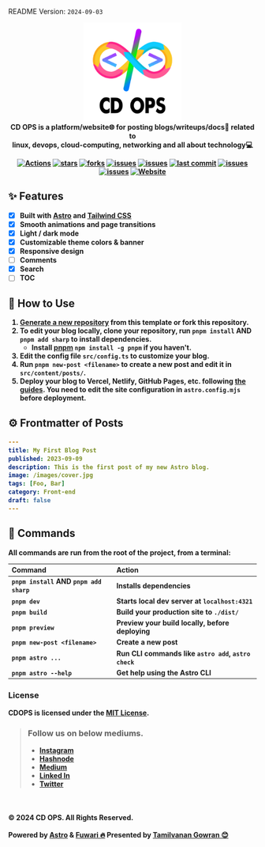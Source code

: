 README Version: `2024-09-03`

<!-- # 🖥️ CDOPS

A static blog template built with [Astro](https://astro.build).

[**🖥️ Live Demo (Vercel)**](https://cdops-blogs.onrender.com)&nbsp;&nbsp;&nbsp;/&nbsp;&nbsp;&nbsp;
[**📦 Old Hexo Version**](https://github.com/saicaca/hexo-theme-vivia)&nbsp;&nbsp;&nbsp;/&nbsp;&nbsp;&nbsp; -->

<!-- ![Preview Image](https://raw.githubusercontent.com/saicaca/resource/main/fuwari/home.png) -->
<p align="center">
  <img src="https://github.com/gtamilvanan17/cdops-blogs/blob/master/src/assets/images/Logo.png" alt="cdops-logo" width="200px" height="200px"/>
  <br><b>
  CD OPS is a platform/website🌐 for posting blogs/writeups/docs📝 related to<br>linux, devops, cloud-computing, networking and all about technology💻
  <br>
</p>


<div align="center">

  <a href="">[![Actions](https://github.com/gtamilvanan17/cdops-blogs/actions/workflows/workflow.yml/badge.svg?branch=master)](https://github.com/gtamilvanan17/cdops-blogs/actions/workflows/workflow.yml)</a>
  <a href="">![stars](https://img.shields.io/github/stars/gtamilvanan17/cdops-blogs)</a>
  <a href="">![forks](https://img.shields.io/github/forks/gtamilvanan17/cdops-blogs)</a>
  <a href="">![issues](https://img.shields.io/github/issues/gtamilvanan17/cdops-blogs)</a>
  <a href="">![issues](https://img.shields.io/github/issues-closed/gtamilvanan17/cdops-blogs)</a>
  <a href="">![last commit](https://img.shields.io/github/last-commit/gtamilvanan17/cdops-blogs)</a>
  <a href="">![issues](https://img.shields.io/github/issues-pr/gtamilvanan17/cdops-blogs)</a>
  <a href="">![issues](https://img.shields.io/github/issues-pr-closed/gtamilvanan17/cdops-blogs)</a>
  <a href="">![Website](https://img.shields.io/website?url=https%3A%2F%2Fgtamilvanan17.github.io%2Fcdops-blogs)</a>
</div>

## ✨ Features

- [x] Built with [Astro](https://astro.build) and [Tailwind CSS](https://tailwindcss.com)
- [x] Smooth animations and page transitions
- [x] Light / dark mode
- [x] Customizable theme colors & banner
- [x] Responsive design
- [ ] Comments
- [x] Search
- [ ] TOC

## 🚀 How to Use

1. [Generate a new repository](https://github.com/saicaca/fuwari/generate) from this template or fork this repository.
2. To edit your blog locally, clone your repository, run `pnpm install` AND `pnpm add sharp` to install dependencies.
   - Install [pnpm](https://pnpm.io) `npm install -g pnpm` if you haven't.
3. Edit the config file `src/config.ts` to customize your blog.
4. Run `pnpm new-post <filename>` to create a new post and edit it in `src/content/posts/`.
5. Deploy your blog to Vercel, Netlify, GitHub Pages, etc. following [the guides](https://docs.astro.build/en/guides/deploy/). You need to edit the site configuration in `astro.config.mjs` before deployment.

## ⚙️ Frontmatter of Posts

```yaml
---
title: My First Blog Post
published: 2023-09-09
description: This is the first post of my new Astro blog.
image: /images/cover.jpg
tags: [Foo, Bar]
category: Front-end
draft: false
---
```

## 🧞 Commands

All commands are run from the root of the project, from a terminal:

| Command                             | Action                                           |
|:------------------------------------|:-------------------------------------------------|
| `pnpm install` AND `pnpm add sharp` | Installs dependencies                            |
| `pnpm dev`                          | Starts local dev server at `localhost:4321`      |
| `pnpm build`                        | Build your production site to `./dist/`          |
| `pnpm preview`                      | Preview your build locally, before deploying     |
| `pnpm new-post <filename>`          | Create a new post                                |
| `pnpm astro ...`                    | Run CLI commands like `astro add`, `astro check` |
| `pnpm astro --help`                 | Get help using the Astro CLI                     |

### License

**CDOPS** is licensed under the **[MIT License](LICENSE)**.

> ### Follow us on below mediums.
> - [Instagram](https://instagram.com/cdops_official)
> - [Hashnode](https://cdops1official.hashnode.dev/)
> - [Medium](https://cdops1official.medium.com/)
> - [Linked In](https://linkedin.com/in/gtamilvanan17)
> - [Twitter](https://x.com/GTamilvananOff)

<br>

#### © 2024 CD OPS. All Rights Reserved.
**Powered by <a class="link text-[var(--primary)] font-medium" target="_blank" href="https://astro.build">Astro</a> & <a class="link text-[var(--primary)] font-medium" target="_blank" href="https://github.com/saicaca/fuwari">Fuwari 🔥</a>**
**Presented by <a class="link text-[var(--primary)] font-medium" target="_blank" href="https://gtamilvanan17.github.io/portfolio">Tamilvanan Gowran 😊</a>**